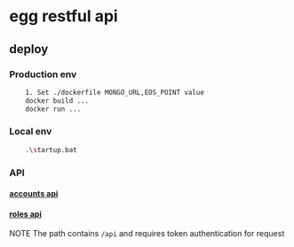 # egg restful api

## deploy
### Production env

```bash
    1. Set ./dockerfile MONGO_URL,EOS_POINT value
    docker build ...
    docker run ...
```

### Local env

```bash
    .\startup.bat
```

### API

#### [accounts api](https://github.com/drunken005/egg-restlful/tree/master/.documents/user.md)
#### [roles api](https://github.com/drunken005/egg-restlful/tree/master/.documents/role.md)

NOTE
The path contains `/api` and requires token authentication for request